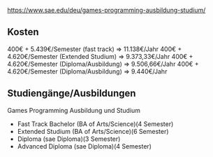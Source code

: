 https://www.sae.edu/deu/games-programming-ausbildung-studium/
## Kosten
400€ + 5.439€/Semester (fast track) => 11.138€/Jahr
400€ + 4.620€/Semester (Extended Studium) => 9.373,33€/Jahr
400€ + 4.620€/Semester (Diploma/Ausbildung) => 9.506,66€/Jahr
400€ + 4.620€/Semester (Diploma/Ausbildung) => 9.440€/Jahr
## Studiengänge/Ausbildungen
Games Programming  Ausbildung und Studium
- Fast Track Bachelor (BA of Arts/Science)(4 Semester)
- Extended Studium (BA of Arts/Science)(6 Semester)
- Diploma (sae Diploma)(3 Semester)
- Advanced Diploma (sae Diploma)(4 Semester)